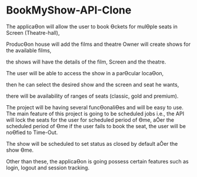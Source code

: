 <h1>BookMyShow-API-Clone</h1>
<p> 
<p>The applicaƟon will allow the user to book Ɵckets for mulƟple seats in Screen 
(Theatre-hall), </p>
<p> ProducƟon house will add the films and theatre Owner will create shows for 
the available films,</p>
<p> the shows will have the details of the film, Screen and the theatre. 
<p> The user will be able to access the show in a parƟcular locaƟon,</p> 
<p> then he can select the desired show and the screen and seat he wants, </p>
<p>there will be availability of ranges of seats (classic, gold and premium).</p>
<p> The project will be having several funcƟonaliƟes and will be easy to use. The 
main feature of this project is going to be scheduled jobs i.e., the API will lock 
the seats for the user for scheduled period of Ɵme, aŌer the scheduled 
period of Ɵme if the user fails to book the seat, the user will be noƟfied to 
Time-Out.</p>
<p> The show will be scheduled to set status as closed by default aŌer the show 
Ɵme.</p>
<p> Other than these, the applicaƟon is going possess certain features such as 
login, logout and session tracking.</p>
</p>
